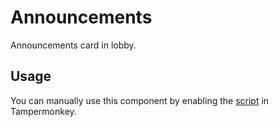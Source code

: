 # Announcements

Announcements card in lobby.

## Usage

You can manually use this component by enabling the [script](https://raw.githubusercontent.com/Neutrxl/Themed/main/src/Lobby/Announcements/Announcements.user.js) in Tampermonkey.